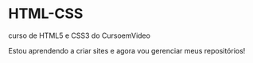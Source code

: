 # HTML-CSS
 curso de HTML5 e CSS3 do CursoemVideo

 Estou aprendendo a criar sites e agora vou gerenciar meus repositórios!